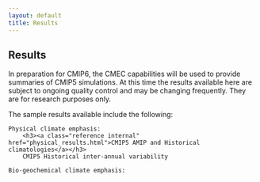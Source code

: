 ```yaml
---
layout: default
title: Results
---
```


## Results

In preparation for CMIP6, the CMEC capabilities will be used to provide summaries of CMIP5 simulations.  At this time the results available here are subject to ongoing quality control and may be changing frequently.  They are for research purposes only.

The sample results available include the following:

    Physical climate emphasis:
        <h3><a class="reference internal" href="physical_results.html">CMIP5 AMIP and Historical climatologies</a></h3>
        CMIP5 Historical inter-annual variability
        
    Bio-geochemical climate emphasis:
        
